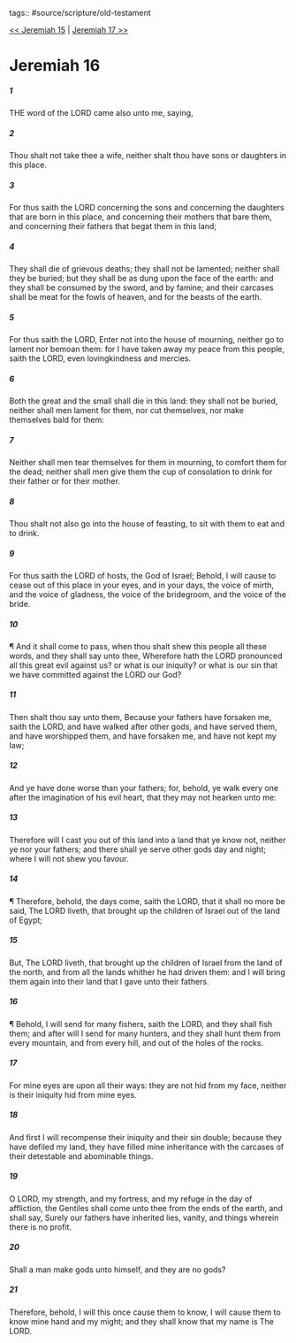 tags:: #source/scripture/old-testament

[<< Jeremiah 15](/Old_Testament/24_Jeremiah/Jeremiah_15.md) | [Jeremiah 17 >>](/Old_Testament/24_Jeremiah/Jeremiah_17.md)

# Jeremiah 16

##### 1

THE word of the LORD came also unto me, saying,

##### 2

Thou shalt not take thee a wife, neither shalt thou have sons or daughters in this place.

##### 3

For thus saith the LORD concerning the sons and concerning the daughters that are born in this place, and concerning their mothers that bare them, and concerning their fathers that begat them in this land;

##### 4

They shall die of grievous deaths; they shall not be lamented; neither shall they be buried; but they shall be as dung upon the face of the earth: and they shall be consumed by the sword, and by famine; and their carcases shall be meat for the fowls of heaven, and for the beasts of the earth.

##### 5

For thus saith the LORD, Enter not into the house of mourning, neither go to lament nor bemoan them: for I have taken away my peace from this people, saith the LORD, even lovingkindness and mercies.

##### 6

Both the great and the small shall die in this land: they shall not be buried, neither shall men lament for them, nor cut themselves, nor make themselves bald for them:

##### 7

Neither shall men tear themselves for them in mourning, to comfort them for the dead; neither shall men give them the cup of consolation to drink for their father or for their mother.

##### 8

Thou shalt not also go into the house of feasting, to sit with them to eat and to drink.

##### 9

For thus saith the LORD of hosts, the God of Israel; Behold, I will cause to cease out of this place in your eyes, and in your days, the voice of mirth, and the voice of gladness, the voice of the bridegroom, and the voice of the bride.

##### 10

¶ And it shall come to pass, when thou shalt shew this people all these words, and they shall say unto thee, Wherefore hath the LORD pronounced all this great evil against us? or what is our iniquity? or what is our sin that we have committed against the LORD our God?

##### 11

Then shalt thou say unto them, Because your fathers have forsaken me, saith the LORD, and have walked after other gods, and have served them, and have worshipped them, and have forsaken me, and have not kept my law;

##### 12

And ye have done worse than your fathers; for, behold, ye walk every one after the imagination of his evil heart, that they may not hearken unto me:

##### 13

Therefore will I cast you out of this land into a land that ye know not, neither ye nor your fathers; and there shall ye serve other gods day and night; where I will not shew you favour.

##### 14

¶ Therefore, behold, the days come, saith the LORD, that it shall no more be said, The LORD liveth, that brought up the children of Israel out of the land of Egypt;

##### 15

But, The LORD liveth, that brought up the children of Israel from the land of the north, and from all the lands whither he had driven them: and I will bring them again into their land that I gave unto their fathers.

##### 16

¶ Behold, I will send for many fishers, saith the LORD, and they shall fish them; and after will I send for many hunters, and they shall hunt them from every mountain, and from every hill, and out of the holes of the rocks.

##### 17

For mine eyes are upon all their ways: they are not hid from my face, neither is their iniquity hid from mine eyes.

##### 18

And first I will recompense their iniquity and their sin double; because they have defiled my land, they have filled mine inheritance with the carcases of their detestable and abominable things.

##### 19

O LORD, my strength, and my fortress, and my refuge in the day of affliction, the Gentiles shall come unto thee from the ends of the earth, and shall say, Surely our fathers have inherited lies, vanity, and things wherein there is no profit.

##### 20

Shall a man make gods unto himself, and they are no gods?

##### 21

Therefore, behold, I will this once cause them to know, I will cause them to know mine hand and my might; and they shall know that my name is The LORD.
